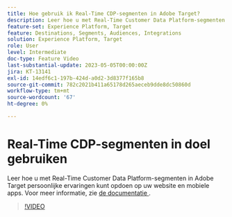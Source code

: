 ```yaml
---
title: Hoe gebruik ik Real-Time CDP-segmenten in Adobe Target?
description: Leer hoe u met Real-Time Customer Data Platform-segmenten in Adobe Target persoonlijke ervaringen kunt opdoen op uw website en mobiele apps.
feature-set: Experience Platform, Target
feature: Destinations, Segments, Audiences, Integrations
solution: Experience Platform, Target
role: User
level: Intermediate
doc-type: Feature Video
last-substantial-update: 2023-05-05T00:00:00Z
jira: KT-13141
exl-id: 14edf6c1-197b-424d-a0d2-3d8377f165b8
source-git-commit: 782c2021b411a65178d265aeceb9dde8dc50860d
workflow-type: tm+mt
source-wordcount: '67'
ht-degree: 0%

---
```


# Real-Time CDP-segmenten in doel gebruiken

Leer hoe u met Real-Time Customer Data Platform-segmenten in Adobe Target persoonlijke ervaringen kunt opdoen op uw website en mobiele apps. Voor meer informatie, zie [&#x200B; de documentatie &#x200B;](https://experienceleague.adobe.com/docs/target/using/integrate/integrating-with-rtcdp.html?lang=nl-NL).

>[!VIDEO](https://video.tv.adobe.com/v/3446833/?learn=on&captions=dut)

